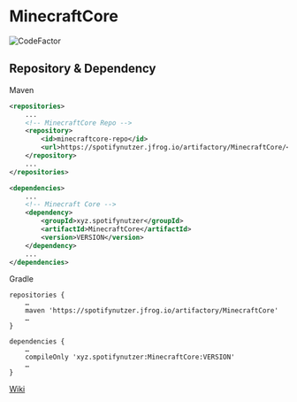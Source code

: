 # MinecraftCore

![CodeFactor](https://www.codefactor.io/repository/github/spotifynutzeer/minecraftcore/badge)

<h2>Repository & Dependency</h2>
Maven

````XML
<repositories>
    ...
    <!-- MinecraftCore Repo -->
    <repository>
        <id>minecraftcore-repo</id>
        <url>https://spotifynutzer.jfrog.io/artifactory/MinecraftCore/</url>
    </repository>
    ...
</repositories>
````

````XML
<dependencies>
    ...
    <!-- Minecraft Core -->
    <dependency>
        <groupId>xyz.spotifynutzer</groupId>
        <artifactId>MinecraftCore</artifactId>
        <version>VERSION</version>
    </dependency>
    ...
</dependencies>
````

Gradle
````Gradle
repositories {
    …
    maven 'https://spotifynutzer.jfrog.io/artifactory/MinecraftCore'
    …
}
````

````Gradle
dependencies {
    …
    compileOnly 'xyz.spotifynutzer:MinecraftCore:VERSION'
    …
}
````


<a href="https://github.com/SpotifyNutzeer/MinecraftCore/wiki">Wiki</a>
